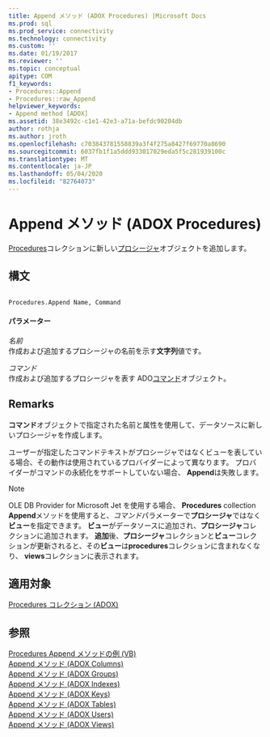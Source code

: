 ```yaml
---
title: Append メソッド (ADOX Procedures) |Microsoft Docs
ms.prod: sql
ms.prod_service: connectivity
ms.technology: connectivity
ms.custom: ''
ms.date: 01/19/2017
ms.reviewer: ''
ms.topic: conceptual
apitype: COM
f1_keywords:
- Procedures::Append
- Procedures::raw_Append
helpviewer_keywords:
- Append method [ADOX]
ms.assetid: 38e3492c-c1e1-42e3-a71a-befdc90204db
author: rothja
ms.author: jroth
ms.openlocfilehash: c703843781558839a3f4f275a8427f69770a8690
ms.sourcegitcommit: 6037fb1f1a5ddd933017029eda5f5c281939100c
ms.translationtype: MT
ms.contentlocale: ja-JP
ms.lasthandoff: 05/04/2020
ms.locfileid: "82764073"
---
```

# <a name="append-method-adox-procedures"></a>Append メソッド (ADOX Procedures)
[Procedures](../../../ado/reference/adox-api/procedures-collection-adox.md)コレクションに新しい[プロシージャ](../../../ado/reference/adox-api/procedure-object-adox.md)オブジェクトを追加します。  
  
## <a name="syntax"></a>構文  
  
```  
  
Procedures.Append Name, Command  
```  
  
#### <a name="parameters"></a>パラメーター  
 *名前*  
 作成および追加するプロシージャの名前を示す**文字列**値です。  
  
 *コマンド*  
 作成および追加するプロシージャを表す ADO[コマンド](../../../ado/reference/ado-api/command-object-ado.md)オブジェクト。  
  
## <a name="remarks"></a>Remarks  
 **コマンド**オブジェクトで指定された名前と属性を使用して、データソースに新しいプロシージャを作成します。  
  
 ユーザーが指定したコマンドテキストがプロシージャではなくビューを表している場合、その動作は使用されているプロバイダーによって異なります。 プロバイダーがコマンドの永続化をサポートしていない場合、 **Append**は失敗します。  
  
> [!NOTE]
>  OLE DB Provider for Microsoft Jet を使用する場合、 **Procedures** collection **Append**メソッドを使用すると、*コマンド*パラメーターで**プロシージャ**ではなく**ビュー**を指定できます。 **ビュー**がデータソースに追加され、**プロシージャ**コレクションに追加されます。 **追加**後、**プロシージャ**コレクションと**ビュー**コレクションが更新されると、その**ビュー**は**procedures**コレクションに含まれなくなり、 **views**コレクションに表示されます。  
  
## <a name="applies-to"></a>適用対象  
 [Procedures コレクション (ADOX)](../../../ado/reference/adox-api/procedures-collection-adox.md)  
  
## <a name="see-also"></a>参照  
 [Procedures Append メソッドの例 (VB)](../../../ado/reference/adox-api/procedures-append-method-example-vb.md)   
 [Append メソッド (ADOX Columns)](../../../ado/reference/adox-api/append-method-adox-columns.md)   
 [Append メソッド (ADOX Groups)](../../../ado/reference/adox-api/append-method-adox-groups.md)   
 [Append メソッド (ADOX Indexes)](../../../ado/reference/adox-api/append-method-adox-indexes.md)   
 [Append メソッド (ADOX Keys)](../../../ado/reference/adox-api/append-method-adox-keys.md)   
 [Append メソッド (ADOX Tables)](../../../ado/reference/adox-api/append-method-adox-tables.md)   
 [Append メソッド (ADOX Users)](../../../ado/reference/adox-api/append-method-adox-users.md)   
 [Append メソッド (ADOX Views)](../../../ado/reference/adox-api/append-method-adox-views.md)
